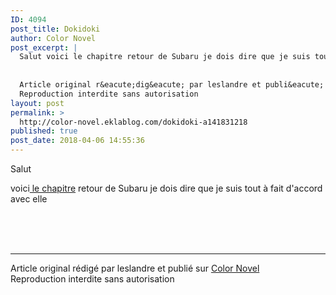 ```yaml
---
ID: 4094
post_title: Dokidoki
author: Color Novel
post_excerpt: |
  Salut voici le chapitre retour de Subaru je dois dire que je suis tout &agrave; fait d'accord avec elle
  
  
  Article original r&eacute;dig&eacute; par leslandre et publi&eacute; sur Color Novel
  Reproduction interdite sans autorisation
layout: post
permalink: >
  http://color-novel.eklablog.com/dokidoki-a141831218
published: true
post_date: 2018-04-06 14:55:36
---
```

<p>Salut</p>
<p>voici<a href="http://color-novel.eklablog.com/dokidoki-chapitre-38-g185492"> le chapitre</a> retour de Subaru je dois dire que je suis tout &agrave; fait d'accord avec elle</p><br /><br /><br /><hr />Article original rédigé par leslandre et publié sur <a href="http://color-novel.eklablog.com/">Color Novel</a> <br /> Reproduction interdite sans autorisation